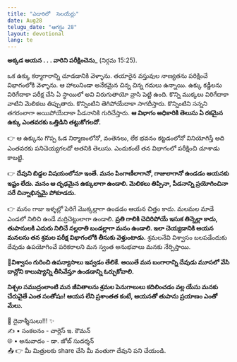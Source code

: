```yaml
---
title: "ఎడారిలో  సెలయేర్లు"
date: Aug28
telugu_date: "ఆగస్టు 28"
layout: devotional
lang: te
---
```



**అక్కడ ఆయన . . . వారిని పరీక్షించెను**_ (నిర్గమ 15:25). 

ఒక ఉక్కు కర్మాగారాన్ని చూడడానికి వెళ్ళాను. తయారైన వస్తువుల నాణ్యతను పరిక్షించే విభాగంలోకి వెళ్ళాను. ఆ హాలునిండా అనేకమైన చిన్న చిన్న గదులు ఉన్నాయి. ఉక్కు కడ్డీలను విరిగేదాకా పరీక్ష చేసి ఏ స్థాయిలో అవి విరుగుతాయో వ్రాసి పెట్టి ఉంది. కొన్ని ముక్కలు విరిగేదాకా వాటిని మెలికలు తిప్పుతారు. కొన్నింటిని తెగిపోయేదాకా సాగదీస్తారు. కొన్నింటిని సన్నని తగరంలాగా అయిపోయేదాకా పీడనానికి గురిచేస్తారు. **ఆ విభాగం అధికారికి తెలుసు ఏ రకమైన ఉక్కు ఎంతవరకు ఒత్తిడిని తట్టుకోగలదో.**

👉 ఆ ఉక్కును గొప్ప ఓడ నిర్మాణంలోనో, వంతెనలు, లేక భవనం కట్టడంలోనో వినియోగిస్తే అది ఎంతవరకు పనిచెయ్యగలదో అతనికి తెలుసు. ఎందుకంటే తన విభాగంలో పరీక్షించి చూశాడు కాబట్టి.

👉 **దేవుని బిడ్డల విషయంలోనూ ఇంతే. మనం పింగాణీలాగానో, గాజులాగానో ఉండడం ఆయనకు ఇష్టం లేదు. మనం ఆ దృఢమైన ఉక్కులాగా ఉండాలి. మెలికలు తిప్పినా, పీడనాన్ని ప్రయోగించినా సరే చిన్నాభిన్నమై పోకూడదు.**

👉 మనం గాజు ఇళ్ళల్లో పెరిగే మొక్కల్లాగా ఉండడం ఆయన చిత్తం కాదు. మలమల మాడే ఎండలో నిలిచి ఉండే మర్రిచెట్టులాగా ఉండాలి. 
**ప్రతి గాలికి చెదిరిపోయే ఇసుక తిన్నెల్లా కాదు, తుపానులకి ఎదురు నిలిచే నల్లరాతి బండల్లాగా మనం ఉండాలి. ఇలా చెయ్యడానికి ఆయన మనలను తన శ్రమల పరీక్ష విభాగంలోకి తీసుకు వెళ్తుంటాడు.** శ్రమలనేవి విశ్వాసం బలపడేందుకు దేవుడు ఉపయోగించే పరికరాలని మన స్వంత అనుభవాలు మనకు నేర్పిస్తాయి.

**📖విశ్వాసం గురించి ఉపన్యాసాలు ఇవ్వడం తేలికే. అయితే మన బంగారాన్ని దేవుడు మూసలో వేసి దాన్లోని కాలుష్యాన్ని తీసివేస్తూ ఉండడాన్ని ఓర్చుకోవాలి.**

**నిశ్చల సముద్రంలాంటి మన జీవితాలను శ్రమల పెనుగాలులు కదిలించడం వల్ల యేసు మనకు చేరువైతే ఎంత సంతోషం! ఆయన లేని ప్రశాంతత కంటే, ఆయనతో తుపాను ప్రయాణం ఎంతో మేలు.**

<div class="blessing">🙏 <span class="bless-text">దైవాశ్శీసులు!!!</span> ✨</div>

<div class="credit">✍️ <span class="credit-text">▪ సంకలనం - చార్లెస్ ఇ. కౌమన్</span></div>
<div class="credit">🌐 <span class="credit-text">▪ అనువాదం - డా. జోబ్ సుదర్శన్</span></div>


<div class="share">📤 👉 <span class="share-text">మీ మిత్రులకు share చేసి మీ వంతుగా దేవుని పని చేయండి.</span></div>
